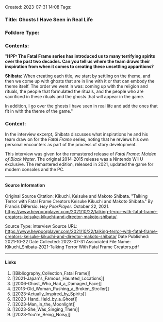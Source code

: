 Created: 2023-07-31 14:08
Tags: 

### Title:  Ghosts I Have Seen in Real Life
### Folklore Type:

### Contents:
"**HPP: The Fatal Frame series has introduced us to many terrifying spirits over the past two decades. Can you tell us where the team draws their inspiration from when it comes to creating these unsettling apparitions?**

**Shibata:** When creating each title, we start by settling on the theme, and then we come up with ghosts that are in line with it or that can embody the theme itself. The order we went in was: coming up with the religion and rituals, the people that formulated the rituals, and the people who are sacrificed in these rituals and the ghosts that will appear in the game.

In addition, I go over the ghosts I have seen in real life and add the ones that fit in with the theme of the game."

### Context:
In the interview excerpt, Shibata discusses what inspirations he and his team draw on for the _Fatal Frame_ series, noting that he reviews his own personal encounters as part of the process of story development.

This interview was given for the remastered release of _Fatal Frame: Maiden of Black Water_.  The original 2014-2015 release was a Nintendo Wii U exclusive.  The remastered edition, released in 2021, updated the game for modern consoles and the PC.

----
#### Source Information
Original Source Citation:
	Kikuchi, Keisuke and Makoto Shibata. "Talking Terror with Fatal Frame Creators Keisuke Kikuchi and Makoto Shibata." By Francis DiPersio. _Hey PoorPlayer_. October 22, 2021.  https://www.heypoorplayer.com/2021/10/22/talking-terror-with-fatal-frame-creators-keisuke-kikuchi-and-director-makoto-shibata/.

Source Type:  interview
Source URL:  https://www.heypoorplayer.com/2021/10/22/talking-terror-with-fatal-frame-creators-keisuke-kikuchi-and-director-makoto-shibata/
Date Published:  2021-10-22
Date Collected:  2023-07-31
Associated File Name:  Kikuchi_Shibata-2021-Talking Terror With Fatal Frame Creators.pdf

---
#### Links
1. [[Bibliography_Collection_Fatal Frame]]
2. [[2021-Japan's_Famous_Haunted_Locations]]
3. [[2006-Ghost_Who_Had_a_Damaged_Face]]
4. [[2013-Old_Woman_Pushing_a_Broken_Stroller]]
5. [[2023-Actually_Inspired_by_Spirits]]
6. [[2023-Hand_Held_by_a_Ghost]]
7. [[2023-Man_in_the_Moonlight]]
8. [[2023-She_Was_Singing_Them]]
9. [[2023-You're_Being_Noisy]]
